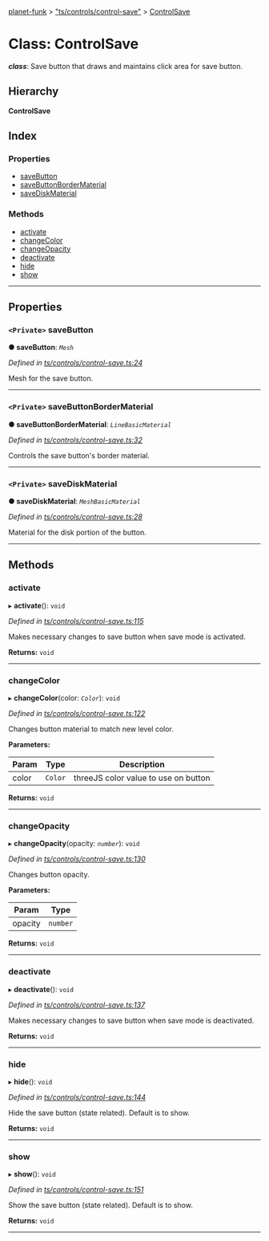 [planet-funk](../README.md) > ["ts/controls/control-save"](../modules/_ts_controls_control_save_.md) > [ControlSave](../classes/_ts_controls_control_save_.controlsave.md)

# Class: ControlSave

*__class__*: Save button that draws and maintains click area for save button.

## Hierarchy

**ControlSave**

## Index

### Properties

* [saveButton](_ts_controls_control_save_.controlsave.md#savebutton)
* [saveButtonBorderMaterial](_ts_controls_control_save_.controlsave.md#savebuttonbordermaterial)
* [saveDiskMaterial](_ts_controls_control_save_.controlsave.md#savediskmaterial)

### Methods

* [activate](_ts_controls_control_save_.controlsave.md#activate)
* [changeColor](_ts_controls_control_save_.controlsave.md#changecolor)
* [changeOpacity](_ts_controls_control_save_.controlsave.md#changeopacity)
* [deactivate](_ts_controls_control_save_.controlsave.md#deactivate)
* [hide](_ts_controls_control_save_.controlsave.md#hide)
* [show](_ts_controls_control_save_.controlsave.md#show)

---

## Properties

<a id="savebutton"></a>

### `<Private>` saveButton

**● saveButton**: *`Mesh`*

*Defined in [ts/controls/control-save.ts:24](https://github.com/WilliamRADFunk/planet-funk/blob/84f9ac1/src/ts/controls/control-save.ts#L24)*

Mesh for the save button.

___
<a id="savebuttonbordermaterial"></a>

### `<Private>` saveButtonBorderMaterial

**● saveButtonBorderMaterial**: *`LineBasicMaterial`*

*Defined in [ts/controls/control-save.ts:32](https://github.com/WilliamRADFunk/planet-funk/blob/84f9ac1/src/ts/controls/control-save.ts#L32)*

Controls the save button's border material.

___
<a id="savediskmaterial"></a>

### `<Private>` saveDiskMaterial

**● saveDiskMaterial**: *`MeshBasicMaterial`*

*Defined in [ts/controls/control-save.ts:28](https://github.com/WilliamRADFunk/planet-funk/blob/84f9ac1/src/ts/controls/control-save.ts#L28)*

Material for the disk portion of the button.

___

## Methods

<a id="activate"></a>

###  activate

▸ **activate**(): `void`

*Defined in [ts/controls/control-save.ts:115](https://github.com/WilliamRADFunk/planet-funk/blob/84f9ac1/src/ts/controls/control-save.ts#L115)*

Makes necessary changes to save button when save mode is activated.

**Returns:** `void`

___
<a id="changecolor"></a>

###  changeColor

▸ **changeColor**(color: *`Color`*): `void`

*Defined in [ts/controls/control-save.ts:122](https://github.com/WilliamRADFunk/planet-funk/blob/84f9ac1/src/ts/controls/control-save.ts#L122)*

Changes button material to match new level color.

**Parameters:**

| Param | Type | Description |
| ------ | ------ | ------ |
| color | `Color` |  threeJS color value to use on button |

**Returns:** `void`

___
<a id="changeopacity"></a>

###  changeOpacity

▸ **changeOpacity**(opacity: *`number`*): `void`

*Defined in [ts/controls/control-save.ts:130](https://github.com/WilliamRADFunk/planet-funk/blob/84f9ac1/src/ts/controls/control-save.ts#L130)*

Changes button opacity.

**Parameters:**

| Param | Type |
| ------ | ------ |
| opacity | `number` |

**Returns:** `void`

___
<a id="deactivate"></a>

###  deactivate

▸ **deactivate**(): `void`

*Defined in [ts/controls/control-save.ts:137](https://github.com/WilliamRADFunk/planet-funk/blob/84f9ac1/src/ts/controls/control-save.ts#L137)*

Makes necessary changes to save button when save mode is deactivated.

**Returns:** `void`

___
<a id="hide"></a>

###  hide

▸ **hide**(): `void`

*Defined in [ts/controls/control-save.ts:144](https://github.com/WilliamRADFunk/planet-funk/blob/84f9ac1/src/ts/controls/control-save.ts#L144)*

Hide the save button (state related). Default is to show.

**Returns:** `void`

___
<a id="show"></a>

###  show

▸ **show**(): `void`

*Defined in [ts/controls/control-save.ts:151](https://github.com/WilliamRADFunk/planet-funk/blob/84f9ac1/src/ts/controls/control-save.ts#L151)*

Show the save button (state related). Default is to show.

**Returns:** `void`

___

